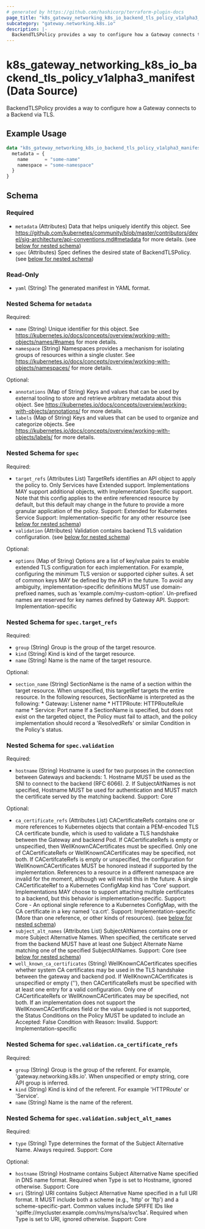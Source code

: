 ```yaml
---
# generated by https://github.com/hashicorp/terraform-plugin-docs
page_title: "k8s_gateway_networking_k8s_io_backend_tls_policy_v1alpha3_manifest Data Source - terraform-provider-k8s"
subcategory: "gateway.networking.k8s.io"
description: |-
  BackendTLSPolicy provides a way to configure how a Gateway connects to a Backend via TLS.
---
```


# k8s_gateway_networking_k8s_io_backend_tls_policy_v1alpha3_manifest (Data Source)

BackendTLSPolicy provides a way to configure how a Gateway connects to a Backend via TLS.

## Example Usage

```terraform
data "k8s_gateway_networking_k8s_io_backend_tls_policy_v1alpha3_manifest" "example" {
  metadata = {
    name      = "some-name"
    namespace = "some-namespace"
  }
}
```

<!-- schema generated by tfplugindocs -->
## Schema

### Required

- `metadata` (Attributes) Data that helps uniquely identify this object. See https://github.com/kubernetes/community/blob/master/contributors/devel/sig-architecture/api-conventions.md#metadata for more details. (see [below for nested schema](#nestedatt--metadata))
- `spec` (Attributes) Spec defines the desired state of BackendTLSPolicy. (see [below for nested schema](#nestedatt--spec))

### Read-Only

- `yaml` (String) The generated manifest in YAML format.

<a id="nestedatt--metadata"></a>
### Nested Schema for `metadata`

Required:

- `name` (String) Unique identifier for this object. See https://kubernetes.io/docs/concepts/overview/working-with-objects/names/#names for more details.
- `namespace` (String) Namespaces provides a mechanism for isolating groups of resources within a single cluster. See https://kubernetes.io/docs/concepts/overview/working-with-objects/namespaces/ for more details.

Optional:

- `annotations` (Map of String) Keys and values that can be used by external tooling to store and retrieve arbitrary metadata about this object. See https://kubernetes.io/docs/concepts/overview/working-with-objects/annotations/ for more details.
- `labels` (Map of String) Keys and values that can be used to organize and categorize objects. See https://kubernetes.io/docs/concepts/overview/working-with-objects/labels/ for more details.


<a id="nestedatt--spec"></a>
### Nested Schema for `spec`

Required:

- `target_refs` (Attributes List) TargetRefs identifies an API object to apply the policy to. Only Services have Extended support. Implementations MAY support additional objects, with Implementation Specific support. Note that this config applies to the entire referenced resource by default, but this default may change in the future to provide a more granular application of the policy. Support: Extended for Kubernetes Service Support: Implementation-specific for any other resource (see [below for nested schema](#nestedatt--spec--target_refs))
- `validation` (Attributes) Validation contains backend TLS validation configuration. (see [below for nested schema](#nestedatt--spec--validation))

Optional:

- `options` (Map of String) Options are a list of key/value pairs to enable extended TLS configuration for each implementation. For example, configuring the minimum TLS version or supported cipher suites. A set of common keys MAY be defined by the API in the future. To avoid any ambiguity, implementation-specific definitions MUST use domain-prefixed names, such as 'example.com/my-custom-option'. Un-prefixed names are reserved for key names defined by Gateway API. Support: Implementation-specific

<a id="nestedatt--spec--target_refs"></a>
### Nested Schema for `spec.target_refs`

Required:

- `group` (String) Group is the group of the target resource.
- `kind` (String) Kind is kind of the target resource.
- `name` (String) Name is the name of the target resource.

Optional:

- `section_name` (String) SectionName is the name of a section within the target resource. When unspecified, this targetRef targets the entire resource. In the following resources, SectionName is interpreted as the following: * Gateway: Listener name * HTTPRoute: HTTPRouteRule name * Service: Port name If a SectionName is specified, but does not exist on the targeted object, the Policy must fail to attach, and the policy implementation should record a 'ResolvedRefs' or similar Condition in the Policy's status.


<a id="nestedatt--spec--validation"></a>
### Nested Schema for `spec.validation`

Required:

- `hostname` (String) Hostname is used for two purposes in the connection between Gateways and backends: 1. Hostname MUST be used as the SNI to connect to the backend (RFC 6066). 2. If SubjectAltNames is not specified, Hostname MUST be used for authentication and MUST match the certificate served by the matching backend. Support: Core

Optional:

- `ca_certificate_refs` (Attributes List) CACertificateRefs contains one or more references to Kubernetes objects that contain a PEM-encoded TLS CA certificate bundle, which is used to validate a TLS handshake between the Gateway and backend Pod. If CACertificateRefs is empty or unspecified, then WellKnownCACertificates must be specified. Only one of CACertificateRefs or WellKnownCACertificates may be specified, not both. If CACertifcateRefs is empty or unspecified, the configuration for WellKnownCACertificates MUST be honored instead if supported by the implementation. References to a resource in a different namespace are invalid for the moment, although we will revisit this in the future. A single CACertificateRef to a Kubernetes ConfigMap kind has 'Core' support. Implementations MAY choose to support attaching multiple certificates to a backend, but this behavior is implementation-specific. Support: Core - An optional single reference to a Kubernetes ConfigMap, with the CA certificate in a key named 'ca.crt'. Support: Implementation-specific (More than one reference, or other kinds of resources). (see [below for nested schema](#nestedatt--spec--validation--ca_certificate_refs))
- `subject_alt_names` (Attributes List) SubjectAltNames contains one or more Subject Alternative Names. When specified, the certificate served from the backend MUST have at least one Subject Alternate Name matching one of the specified SubjectAltNames. Support: Core (see [below for nested schema](#nestedatt--spec--validation--subject_alt_names))
- `well_known_ca_certificates` (String) WellKnownCACertificates specifies whether system CA certificates may be used in the TLS handshake between the gateway and backend pod. If WellKnownCACertificates is unspecified or empty (''), then CACertificateRefs must be specified with at least one entry for a valid configuration. Only one of CACertificateRefs or WellKnownCACertificates may be specified, not both. If an implementation does not support the WellKnownCACertificates field or the value supplied is not supported, the Status Conditions on the Policy MUST be updated to include an Accepted: False Condition with Reason: Invalid. Support: Implementation-specific

<a id="nestedatt--spec--validation--ca_certificate_refs"></a>
### Nested Schema for `spec.validation.ca_certificate_refs`

Required:

- `group` (String) Group is the group of the referent. For example, 'gateway.networking.k8s.io'. When unspecified or empty string, core API group is inferred.
- `kind` (String) Kind is kind of the referent. For example 'HTTPRoute' or 'Service'.
- `name` (String) Name is the name of the referent.


<a id="nestedatt--spec--validation--subject_alt_names"></a>
### Nested Schema for `spec.validation.subject_alt_names`

Required:

- `type` (String) Type determines the format of the Subject Alternative Name. Always required. Support: Core

Optional:

- `hostname` (String) Hostname contains Subject Alternative Name specified in DNS name format. Required when Type is set to Hostname, ignored otherwise. Support: Core
- `uri` (String) URI contains Subject Alternative Name specified in a full URI format. It MUST include both a scheme (e.g., 'http' or 'ftp') and a scheme-specific-part. Common values include SPIFFE IDs like 'spiffe://mycluster.example.com/ns/myns/sa/svc1sa'. Required when Type is set to URI, ignored otherwise. Support: Core
